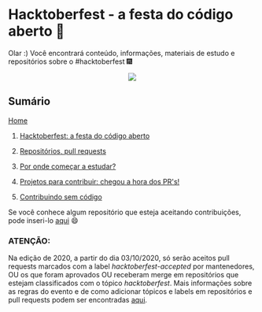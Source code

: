 # Hacktoberfest - a festa do código aberto :tada:

Olar :) Você encontrará conteúdo, informações, materiais de estudo e repositórios sobre o #hacktoberfest :fireworks:  

<p align="center">
<img src="https://media.giphy.com/media/3EfgWHj0YIDrW/giphy.gif">
</p>  

## Sumário  

[Home](https://github.com/leticiadasilva/Hacktoberfest/wiki)

1. [Hacktoberfest: a festa do código aberto](https://github.com/leticiadasilva/Hacktoberfest/wiki/1.-Hacktoberfest:-a-festa-do-c%C3%B3digo-aberto)  

2. [Repositórios, pull requests](https://github.com/leticiadasilva/Hacktoberfest/wiki/2.-Reposit%C3%B3rios,-pull-requests)  

3. [Por onde começar a estudar?](https://github.com/leticiadasilva/Hacktoberfest/wiki/3.-Por-onde-come%C3%A7ar-a-estudar%3F)  

4. [Projetos para contribuir: chegou a hora dos PR's!](https://github.com/leticiadasilva/Hacktoberfest/wiki/4.-Projetos-para-contribuir:-chegou-a-hora-dos-PR's!)

5. [Contribuindo sem código](https://github.com/leticiadasilva/Hacktoberfest/wiki/Contribuindo-sem-c%C3%B3digo)


Se você conhece algum repositório que esteja aceitando contribuições, pode inseri-lo [aqui](https://github.com/leticiadasilva/Hacktoberfest/blob/master/repositorios.md) :smile:

### **ATENÇÃO**: 

Na edição de 2020, a partir do dia 03/10/2020, só serão aceitos pull requests marcados com a label _hacktoberfest-accepted_ por mantenedores, OU os que foram aprovados OU receberam merge em repositórios que estejam classificados com o tópico _hacktoberfest_. Mais informações sobre as regras do evento e de como adicionar tópicos e labels em repositórios e pull requests podem ser encontradas [aqui](https://hacktoberfest.digitalocean.com/hacktoberfest-update?utm_medium=email&utm_source=hacktoberfest&utm_campaign=main_&utm_content=response).
